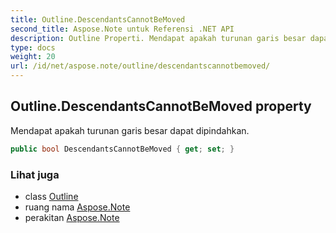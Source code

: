 ```yaml
---
title: Outline.DescendantsCannotBeMoved
second_title: Aspose.Note untuk Referensi .NET API
description: Outline Properti. Mendapat apakah turunan garis besar dapat dipindahkan.
type: docs
weight: 20
url: /id/net/aspose.note/outline/descendantscannotbemoved/
---
```

## Outline.DescendantsCannotBeMoved property

Mendapat apakah turunan garis besar dapat dipindahkan.

```csharp
public bool DescendantsCannotBeMoved { get; set; }
```

### Lihat juga

* class [Outline](../)
* ruang nama [Aspose.Note](../../outline/)
* perakitan [Aspose.Note](../../../)


